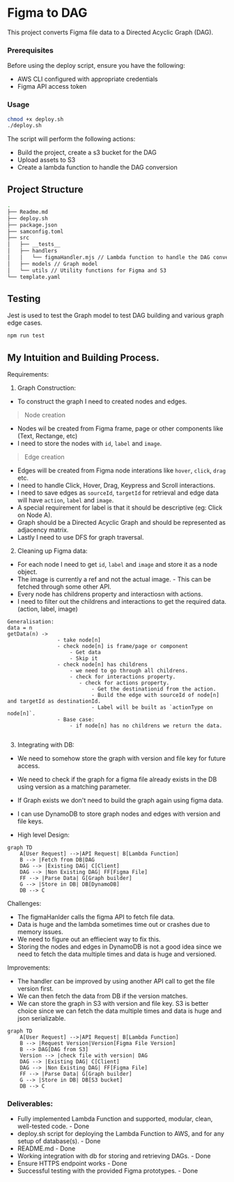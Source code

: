# Figma to DAG

This project converts Figma file data to a Directed Acyclic Graph (DAG).

### Prerequisites

Before using the deploy script, ensure you have the following:

- AWS CLI configured with appropriate credentials
- Figma API access token

### Usage

```sh
chmod +x deploy.sh
./deploy.sh
```

The script will perform the following actions:

- Build the project, create a s3 bucket for the DAG
- Upload assets to S3
- Create a lambda function to handle the DAG conversion

## Project Structure

```sh
.
├── Readme.md
├── deploy.sh
├── package.json
├── samconfig.toml
├── src
│   ├── __tests__
│   ├── handlers
│   │   └── figmaHandler.mjs // Lambda function to handle the DAG conversion
│   ├── models // Graph model
│   └── utils // Utility functions for Figma and S3
└── template.yaml
```

## Testing

Jest is used to test the Graph model to test DAG building and various graph edge cases.

```sh
npm run test
```

## My Intuition and Building Process.

Requirements:

1. Graph Construction:

- To construct the graph I need to created nodes and edges.

> Node creation

- Nodes wil be created from Figma frame, page or other components like (Text, Rectange, etc)
- I need to store the nodes with `id`, `label` and `image`.

> Edge creation

- Edges will be created from Figma node interations like `hover`, `click`, `drag` etc.
- I need to handle Click, Hover, Drag, Keypress and Scroll interactions.
- I need to save edges as `sourceId`, `targetId` for retrieval and edge data will have `action`, `label` and `image`.
- A special requirement for label is that it should be descriptive (eg: Click on Node A).
- Graph should be a Directed Acyclic Graph and should be represented as adjacency matrix.
- Lastly I need to use DFS for graph traversal.

2. Cleaning up Figma data:

- For each node I need to get `id`, `label` and `image` and store it as a node object.
- The image is currently a ref and not the actual image. - This can be fetched through some other API.
- Every node has childrens property and interactiosn with actions.
- I need to filter out the childrens and interactions to get the required data.
  (action, label, image)

```text
Generalisation:
data = n
getData(n) ->
                - take node[n]
                - check node[n] is frame/page or component
                    - Get data
                    - Skip it
                - check node[n] has childrens
                    - we need to go through all childrens.
                    - check for interactions property.
                       - check for actions property.
                           - Get the destinationid from the action.
                           - Build the edge with sourceId of node[n] and targetId as destinationId.
                           - Label will be built as `actionType on node[n]`.
                - Base case:
                    - if node[n] has no childrens we return the data.


```

3. Integrating with DB:

- We need to somehow store the graph with version and file key for future access.
- We need to check if the graph for a figma file already exists in the DB using version as a matching parameter.
- If Graph exists we don't need to build the graph again using figma data.
- I can use DynamoDB to store graph nodes and edges with version and file keys.

- High level Design:

```mermaid
graph TD
    A[User Request] -->|API Request| B[Lambda Function]
    B --> |Fetch from DB|DAG
    DAG --> |Existing DAG| C[Client]
    DAG --> |Non Existing DAG| FF[Figma File]
    FF --> |Parse Data| G[Graph builder]
    G --> |Store in DB| DB[DynamoDB]
    DB --> C
```

Challenges:

- The figmaHanlder calls the figma API to fetch file data.
- Data is huge and the lambda sometimes time out or crashes due to memory issues.
- We need to figure out an effiecient way to fix this.
- Storing the nodes and edges in DynamoDB is not a good idea since we need to fetch the data multiple times and data is huge and versioned.

Improvements:

- The handler can be improved by using another API call to get the file version first.
- We can then fetch the data from DB if the version matches.
- We can store the graph in S3 with version and file key. S3 is better choice since we can fetch the data multiple times and data is huge and json serializable.

```mermaid
graph TD
    A[User Request] -->|API Request| B[Lambda Function]
    B --> |Request Version|Version[Figma File Version]
    B --> DAG[DAG from S3]
    Version --> |check file with version| DAG
    DAG --> |Existing DAG| C[Client]
    DAG --> |Non Existing DAG| FF[Figma File]
    FF --> |Parse Data| G[Graph builder]
    G --> |Store in DB| DB[S3 bucket]
    DB --> C
```

### Deliverables:

- Fully implemented Lambda Function and supported, modular, clean, well-tested code. - Done
- deploy.sh script for deploying the Lambda Function to AWS, and for any setup of database(s). - Done
- README.md - Done
- Working integration with db for storing and retrieving DAGs. - Done
- Ensure HTTPS endpoint works - Done
- Successful testing with the provided Figma prototypes. - Done
